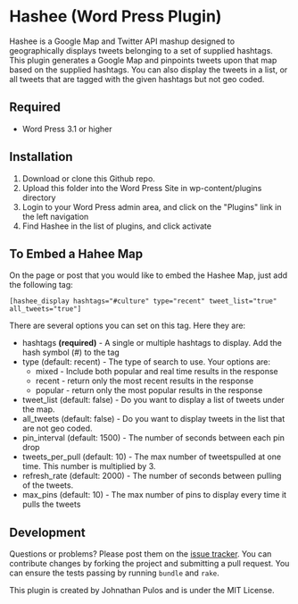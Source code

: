 # Hashee (Word Press Plugin)
Hashee is a Google Map and Twitter API mashup designed to geographically displays tweets belonging to a set of supplied hashtags.  This plugin generates a Google Map and pinpoints tweets upon that map based on the supplied hashtags.  You can also display the tweets in a list, or all tweets that are tagged with the given hashtags but not geo coded.
## Required
* Word Press 3.1 or higher
## Installation
1. Download or clone this Github repo.
2. Upload this folder into the Word Press Site in wp-content/plugins directory
3. Login to your Word Press admin area, and click on the "Plugins" link in the left navigation
4. Find Hashee in the list of plugins, and click activate
## To Embed a Hahee Map
On the page or post that you would like to embed the Hashee Map,  just add the following tag:

	[hashee_display hashtags="#culture" type="recent" tweet_list="true" all_tweets="true"]

There are several options you can set on this tag.  Here they are:

* hashtags __(required)__ - A single or multiple hashtags to display.  Add the hash symbol (#) to the tag
* type (default: recent) - The type of search to use. Your options are:
	* mixed - Include both popular and real time results in the response
	* recent - return only the most recent results in the response
	* popular - return only the most popular results in the response
* tweet_list (default: false) - Do you want to display a list of tweets under the map.
* all_tweets (default: false) - Do you want to display tweets in the list that are not geo coded.
* pin_interval (default: 1500) - The number of seconds between each pin drop
* tweets_per_pull (default: 10) - The max number of tweetspulled at one time.  This number is multiplied by 3.
* refresh_rate (default: 2000) - The number of seconds between pulling of the tweets.
* max_pins (default: 10) - The max number of pins to display every time it pulls the tweets
## Development
Questions or problems? Please post them on the [issue tracker](https://github.com/codemis/api_key_maker/issues). You can contribute changes by forking the project and submitting a pull request. You can ensure the tests passing by running `bundle` and `rake`.

This plugin is created by Johnathan Pulos and is under the MIT License.